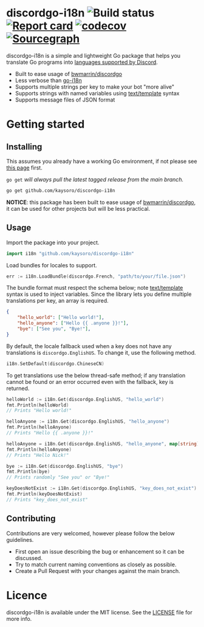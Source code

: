 # discordgo-i18n ![Build status](https://github.com/kaysoro/discordgo-i18n/workflows/Build/badge.svg) [![Report card](https://goreportcard.com/badge/github.com/kaysoro/discordgo-i18n)](https://goreportcard.com/report/github.com/kaysoro/discordgo-i18n) [![codecov](https://codecov.io/gh/kaysoro/discordgo-i18n/branch/main/graph/badge.svg)](https://codecov.io/gh/kaysoro/discordgo-i18n) [![Sourcegraph](https://sourcegraph.com/github.com/kaysoro/discordgo-i18n/-/badge.svg)](https://sourcegraph.com/github.com/kaysoro/discordgo-i18n?badge)

discordgo-i18n is a simple and lightweight Go package that helps you translate Go programs into [languages supported by Discord](https://discord.com/developers/docs/reference#locales).

- Built to ease usage of [bwmarrin/discordgo](https://github.com/bwmarrin/discordgo)
- Less verbose than [go-i18n](https://raw.githubusercontent.com/nicksnyder/go-i18n)
- Supports multiple strings per key to make your bot "more alive"
- Supports strings with named variables using [text/template](http://golang.org/pkg/text/template/) syntax
- Supports message files of JSON format

# Getting started

## Installing

This assumes you already have a working Go environment, if not please see
[this page](https://golang.org/doc/install) first.

`go get` *will always pull the latest tagged release from the main branch.*

```sh
go get github.com/kaysoro/discordgo-i18n
```

**NOTICE**: this package has been built to ease usage of [bwmarrin/discordgo](https://github.com/bwmarrin/discordgo), it can be used for other projects but will be less practical.

## Usage

Import the package into your project.

```go
import i18n "github.com/kaysoro/discordgo-i18n"
```

Load bundles for locales to support.

```go
err := i18n.LoadBundle(discordgo.French, "path/to/your/file.json")
```

The bundle format must respect the schema below; note [text/template](http://golang.org/pkg/text/template/) syntax is used to inject variables. Since the library lets you define multiple translations per key, an array is required.

```json
{
    "hello_world": ["Hello world!"],
    "hello_anyone": ["Hello {{ .anyone }}!"],
    "bye": ["See you", "Bye!"],
}
```

By default, the locale fallback used when a key does not have any translations is `discordgo.EnglishUS`. To change it, use the following method.

```go
i18n.SetDefault(discordgo.ChineseCN)
```

To get translations use the below thread-safe method; if any translation cannot be found or an error occurred even with the fallback, key is returned.

```go
helloWorld := i18n.Get(discordgo.EnglishUS, "hello_world")
fmt.Println(helloWorld)
// Prints "Hello world!"

helloAnyone := i18n.Get(discordgo.EnglishUS, "hello_anyone")
fmt.Println(helloAnyone)
// Prints "Hello {{ .anyone }}!"

helloAnyone = i18n.Get(discordgo.EnglishUS, "hello_anyone", map[string]interface{}{"anyone": "Nick"})
fmt.Println(helloAnyone)
// Prints "Hello Nick!"

bye := i18n.Get(discordgo.EnglishUS, "bye")
fmt.Println(bye)
// Prints randomly "See you" or "Bye!"

keyDoesNotExist := i18n.Get(discordgo.EnglishUS, "key_does_not_exist")
fmt.Println(keyDoesNotExist)
// Prints "key_does_not_exist"
```

## Contributing

Contributions are very welcomed, however please follow the below guidelines.

- First open an issue describing the bug or enhancement so it can be
discussed.  
- Try to match current naming conventions as closely as possible.  
- Create a Pull Request with your changes against the main branch.

# Licence

discordgo-i18n is available under the MIT license. See the [LICENSE](LICENSE) file for more info.